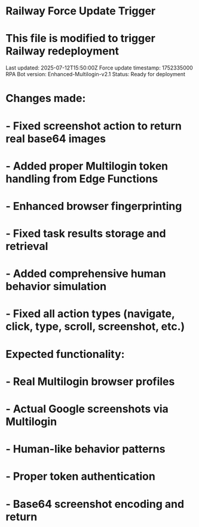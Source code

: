 # Railway Force Update Trigger
# This file is modified to trigger Railway redeployment

Last updated: 2025-07-12T15:50:00Z
Force update timestamp: 1752335000
RPA Bot version: Enhanced-Multilogin-v2.1
Status: Ready for deployment

# Changes made:
# - Fixed screenshot action to return real base64 images
# - Added proper Multilogin token handling from Edge Functions
# - Enhanced browser fingerprinting
# - Fixed task results storage and retrieval
# - Added comprehensive human behavior simulation
# - Fixed all action types (navigate, click, type, scroll, screenshot, etc.)

# Expected functionality:
# - Real Multilogin browser profiles
# - Actual Google screenshots via Multilogin
# - Human-like behavior patterns
# - Proper token authentication
# - Base64 screenshot encoding and return